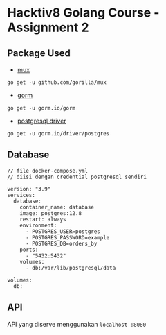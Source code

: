 # Hacktiv8 Golang Course - Assignment 2
## Package Used

- [mux](https://github.com/gorilla/mux)
```
go get -u github.com/gorilla/mux
```

- [gorm](https://gorm.io)
```
go get -u gorm.io/gorm
```

- [postgresql driver](https://gorm.io/driver/postgres)
```
go get -u gorm.io/driver/postgres
```

## Database
```
// file docker-compose.yml
// diisi dengan credential postgresql sendiri

version: "3.9"
services:
  database:
    container_name: database
    image: postgres:12.8
    restart: always
    environment:
      - POSTGRES_USER=postgres
      - POSTGRES_PASSWORD=example
      - POSTGRES_DB=orders_by
    ports:
      - "5432:5432"
    volumes:
      - db:/var/lib/postgresql/data

volumes:
  db:
```

## API
API yang diserve menggunakan ```localhost :8080```
